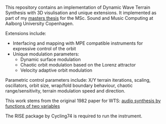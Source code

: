 This repository contains an implementation of Dynamic Wave Terrain Synthesis with 3D visulisation and unique extensions. 
It implemented as part of my [masters thesis](https://projekter.aau.dk/projekter/files/286179553/thesisReport.pdf) for the MSc. Sound and Music Computing at Aalborg University Copenhagen. 

Extensions include:
- Interfacing  and mapping with MPE compatible instruments for expressive control of the orbit
- Unique modulation parameters:
  - Dynamic surface modulation
  - Chaotic orbit modulation based on the Lorenz attractor
  - Velocity adaptive orbit modulation

Parametric control parameters include: X/Y terrain iterations, scaling, oscillators, orbit size, wrap/fold boundary behaviour, chaotic range/sensitivity, terrain modulation speed and direction. 


This work stems from the original 1982 paper for WTS: [audio synthesis by functions of two variables](http://www.aes.org/e-lib/browse.cfm?elib=3815)

The RISE package by Cycling74 is required to run the instrument.

